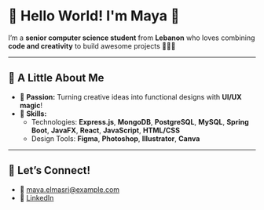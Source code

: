 # 🌟 Hello World! I'm Maya 🫧

I’m a **senior computer science student** from **Lebanon** who loves combining **code and creativity** to build awesome projects 👩‍💻🎨  

---

## 🌸 A Little About Me  
- 🎨 **Passion:** Turning creative ideas into functional designs with **UI/UX magic**!  
- 🌟 **Skills:**  
  - Technologies: **Express.js**, **MongoDB**, **PostgreSQL**, **MySQL**, **Spring Boot**, **JavaFX**, **React**, **JavaScript**, **HTML/CSS** 
  - Design Tools: **Figma**, **Photoshop**, **Illustrator**, **Canva**  

---

## 🌟 Let’s Connect!   
- 📧 [maya.elmasri@example.com](mailto:mayahmasri@hotmail.com)  
- 💼 [LinkedIn](https://www.linkedin.com/in/mayahmasri)  
